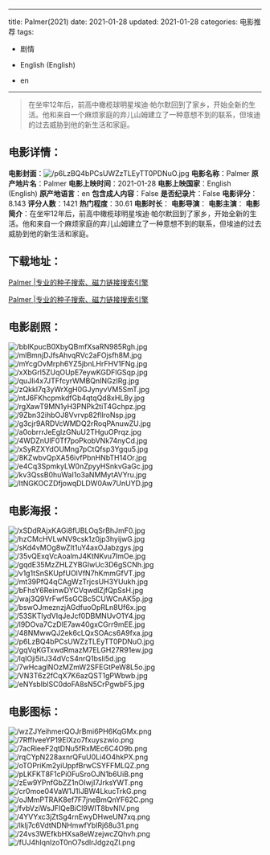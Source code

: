 
---
title: Palmer(2021)
date: 2021-01-28
updated: 2021-01-28
categories: 电影推荐
tags:
- 剧情

- English (English)
- en
---


> 在坐牢12年后，前高中橄榄球明星埃迪·帕尔默回到了家乡，开始全新的生活。他和来自一个麻烦家庭的弃儿山姆建立了一种意想不到的联系，但埃迪的过去威胁到他的新生活和家庭。

## **电影详情**：

**电影封面**：<img src="https://image.tmdb.org/t/p/w200/p6LzBQ4bPCsUWZzTLEyTT0PDNuO.jpg" alt="/p6LzBQ4bPCsUWZzTLEyTT0PDNuO.jpg" title="/p6LzBQ4bPCsUWZzTLEyTT0PDNuO.jpg">
**电影名称**：Palmer
**原产地片名**：Palmer
**电影上映时间**：2021-01-28
**电影上映国家**：English (English)
**原产地语言**：en
**包含成人内容**：False
**是否纪录片**：False
**电影评分**：8.143
**评分人数**：1421
**热门程度**：30.61
**电影时长**：
**电影导演**：
**电影主演**：
**电影简介**：在坐牢12年后，前高中橄榄球明星埃迪·帕尔默回到了家乡，开始全新的生活。他和来自一个麻烦家庭的弃儿山姆建立了一种意想不到的联系，但埃迪的过去威胁到他的新生活和家庭。

## **下载地址**：
[Palmer |专业的种子搜索、磁力链接搜索引擎](https://movie.amd794.com:2083/?search=Palmer&ordering=&mode=match_phrase&page_size=10&page=1)

[Palmer |专业的种子搜索、磁力链接搜索引擎](https://movie.amd794.com:2083/?search=Palmer&ordering=&mode=match_phrase&page_size=10&page=1)
 

## **电影剧照**：
<img src="https://image.tmdb.org/t/p/original/bblKpucB0XbyQBmfXsaRN985Rgh.jpg" alt="/bblKpucB0XbyQBmfXsaRN985Rgh.jpg" title="/bblKpucB0XbyQBmfXsaRN985Rgh.jpg"><img src="https://image.tmdb.org/t/p/original/mlBmnjDJfsAhvqRVc2aFOjsfh8M.jpg" alt="/mlBmnjDJfsAhvqRVc2aFOjsfh8M.jpg" title="/mlBmnjDJfsAhvqRVc2aFOjsfh8M.jpg"><img src="https://image.tmdb.org/t/p/original/mYcgOvMrph6YZ5jbnLHrFHV1FNg.jpg" alt="/mYcgOvMrph6YZ5jbnLHrFHV1FNg.jpg" title="/mYcgOvMrph6YZ5jbnLHrFHV1FNg.jpg"><img src="https://image.tmdb.org/t/p/original/xXbGrl5ZUqOUpE7eywKGDFlGSqp.jpg" alt="/xXbGrl5ZUqOUpE7eywKGDFlGSqp.jpg" title="/xXbGrl5ZUqOUpE7eywKGDFlGSqp.jpg"><img src="https://image.tmdb.org/t/p/original/quJIi4x7JTFfcyrWMBQnINGzIRg.jpg" alt="/quJIi4x7JTFfcyrWMBQnINGzIRg.jpg" title="/quJIi4x7JTFfcyrWMBQnINGzIRg.jpg"><img src="https://image.tmdb.org/t/p/original/zQkkI7q3yWrXgH0GJynyvVM5SmT.jpg" alt="/zQkkI7q3yWrXgH0GJynyvVM5SmT.jpg" title="/zQkkI7q3yWrXgH0GJynyvVM5SmT.jpg"><img src="https://image.tmdb.org/t/p/original/ntJ6FKhcpmkdfGb4qtqQd8xHLBy.jpg" alt="/ntJ6FKhcpmkdfGb4qtqQd8xHLBy.jpg" title="/ntJ6FKhcpmkdfGb4qtqQd8xHLBy.jpg"><img src="https://image.tmdb.org/t/p/original/rgXawT9MN1yH3PNPk2tiT4Gchpz.jpg" alt="/rgXawT9MN1yH3PNPk2tiT4Gchpz.jpg" title="/rgXawT9MN1yH3PNPk2tiT4Gchpz.jpg"><img src="https://image.tmdb.org/t/p/original/9Zbn32ihbOJ8Vvrvp82fllroNsp.jpg" alt="/9Zbn32ihbOJ8Vvrvp82fllroNsp.jpg" title="/9Zbn32ihbOJ8Vvrvp82fllroNsp.jpg"><img src="https://image.tmdb.org/t/p/original/g3cjr9ARDVcWMDQ2rRoqPAnuwZU.jpg" alt="/g3cjr9ARDVcWMDQ2rRoqPAnuwZU.jpg" title="/g3cjr9ARDVcWMDQ2rRoqPAnuwZU.jpg"><img src="https://image.tmdb.org/t/p/original/a0obrrrJeEglzGNuU2THguOPrqz.jpg" alt="/a0obrrrJeEglzGNuU2THguOPrqz.jpg" title="/a0obrrrJeEglzGNuU2THguOPrqz.jpg"><img src="https://image.tmdb.org/t/p/original/4WDZnUlF0Tf7poPkobVNk74nyCd.jpg" alt="/4WDZnUlF0Tf7poPkobVNk74nyCd.jpg" title="/4WDZnUlF0Tf7poPkobVNk74nyCd.jpg"><img src="https://image.tmdb.org/t/p/original/xSyRZXYdOUMng7pCtQfsp3Ygqu5.jpg" alt="/xSyRZXYdOUMng7pCtQfsp3Ygqu5.jpg" title="/xSyRZXYdOUMng7pCtQfsp3Ygqu5.jpg"><img src="https://image.tmdb.org/t/p/original/8KZwbvQpXA56ivfPbnHNbTH14Or.jpg" alt="/8KZwbvQpXA56ivfPbnHNbTH14Or.jpg" title="/8KZwbvQpXA56ivfPbnHNbTH14Or.jpg"><img src="https://image.tmdb.org/t/p/original/e4Cq3SpmkyLW0nZpyyHSnkvGaGc.jpg" alt="/e4Cq3SpmkyLW0nZpyyHSnkvGaGc.jpg" title="/e4Cq3SpmkyLW0nZpyyHSnkvGaGc.jpg"><img src="https://image.tmdb.org/t/p/original/kv3QssB0huWaI1o3aNMMytAVYru.jpg" alt="/kv3QssB0huWaI1o3aNMMytAVYru.jpg" title="/kv3QssB0huWaI1o3aNMMytAVYru.jpg"><img src="https://image.tmdb.org/t/p/original/ltNGKOCZDfjowqDLDW0Aw7UnUYD.jpg" alt="/ltNGKOCZDfjowqDLDW0Aw7UnUYD.jpg" title="/ltNGKOCZDfjowqDLDW0Aw7UnUYD.jpg">

## **电影海报**：
<img src="https://image.tmdb.org/t/p/original/xSDdRAjxKAGi8fUBLOqSrBhJmF0.jpg" alt="/xSDdRAjxKAGi8fUBLOqSrBhJmF0.jpg" title="/xSDdRAjxKAGi8fUBLOqSrBhJmF0.jpg"><img src="https://image.tmdb.org/t/p/original/hzCMcHVLwNV9csk1z0jp3hyijwG.jpg" alt="/hzCMcHVLwNV9csk1z0jp3hyijwG.jpg" title="/hzCMcHVLwNV9csk1z0jp3hyijwG.jpg"><img src="https://image.tmdb.org/t/p/original/sKd4vMOg8wZIt1uY4axOJabzgys.jpg" alt="/sKd4vMOg8wZIt1uY4axOJabzgys.jpg" title="/sKd4vMOg8wZIt1uY4axOJabzgys.jpg"><img src="https://image.tmdb.org/t/p/original/35vQExqVcAoalmJ4KtNKvu7ImOe.jpg" alt="/35vQExqVcAoalmJ4KtNKvu7ImOe.jpg" title="/35vQExqVcAoalmJ4KtNKvu7ImOe.jpg"><img src="https://image.tmdb.org/t/p/original/gqdE35MzZHLZYBGlwUc3D6gSCNh.jpg" alt="/gqdE35MzZHLZYBGlwUc3D6gSCNh.jpg" title="/gqdE35MzZHLZYBGlwUc3D6gSCNh.jpg"><img src="https://image.tmdb.org/t/p/original/v1g1tSnSKUpfUOlVfN7hKmmGfVT.jpg" alt="/v1g1tSnSKUpfUOlVfN7hKmmGfVT.jpg" title="/v1g1tSnSKUpfUOlVfN7hKmmGfVT.jpg"><img src="https://image.tmdb.org/t/p/original/mt39PfQ4qCAgWzTrjcsUH3YUukh.jpg" alt="/mt39PfQ4qCAgWzTrjcsUH3YUukh.jpg" title="/mt39PfQ4qCAgWzTrjcsUH3YUukh.jpg"><img src="https://image.tmdb.org/t/p/original/bFhsY6ReinwDYCVqwdlZjfQpSsH.jpg" alt="/bFhsY6ReinwDYCVqwdlZjfQpSsH.jpg" title="/bFhsY6ReinwDYCVqwdlZjfQpSsH.jpg"><img src="https://image.tmdb.org/t/p/original/waj3Q9VrFwf5sGCBc5CUWCnAK5p.jpg" alt="/waj3Q9VrFwf5sGCBc5CUWCnAK5p.jpg" title="/waj3Q9VrFwf5sGCBc5CUWCnAK5p.jpg"><img src="https://image.tmdb.org/t/p/original/bswOJmeznzjAGdfuoOpRLn8Uf6x.jpg" alt="/bswOJmeznzjAGdfuoOpRLn8Uf6x.jpg" title="/bswOJmeznzjAGdfuoOpRLn8Uf6x.jpg"><img src="https://image.tmdb.org/t/p/original/53SKTlydVIqJeJcf0DBMNUvO1Y4.jpg" alt="/53SKTlydVIqJeJcf0DBMNUvO1Y4.jpg" title="/53SKTlydVIqJeJcf0DBMNUvO1Y4.jpg"><img src="https://image.tmdb.org/t/p/original/l9DOva7CzDlE7aw40gxCGrr9mEE.jpg" alt="/l9DOva7CzDlE7aw40gxCGrr9mEE.jpg" title="/l9DOva7CzDlE7aw40gxCGrr9mEE.jpg"><img src="https://image.tmdb.org/t/p/original/48NMwwQJ2ek6cLQxSOAcs6A9fxa.jpg" alt="/48NMwwQJ2ek6cLQxSOAcs6A9fxa.jpg" title="/48NMwwQJ2ek6cLQxSOAcs6A9fxa.jpg"><img src="https://image.tmdb.org/t/p/original/p6LzBQ4bPCsUWZzTLEyTT0PDNuO.jpg" alt="/p6LzBQ4bPCsUWZzTLEyTT0PDNuO.jpg" title="/p6LzBQ4bPCsUWZzTLEyTT0PDNuO.jpg"><img src="https://image.tmdb.org/t/p/original/gqVqKGTxwdRmazM7ELGH27R91ew.jpg" alt="/gqVqKGTxwdRmazM7ELGH27R91ew.jpg" title="/gqVqKGTxwdRmazM7ELGH27R91ew.jpg"><img src="https://image.tmdb.org/t/p/original/lqIOji5itJ34dVcS4nrQ1bsli5d.jpg" alt="/lqIOji5itJ34dVcS4nrQ1bsli5d.jpg" title="/lqIOji5itJ34dVcS4nrQ1bsli5d.jpg"><img src="https://image.tmdb.org/t/p/original/7wHcaglNOzMZmW2SFEGtPeW8L5o.jpg" alt="/7wHcaglNOzMZmW2SFEGtPeW8L5o.jpg" title="/7wHcaglNOzMZmW2SFEGtPeW8L5o.jpg"><img src="https://image.tmdb.org/t/p/original/VN3T6z2fCqX7K6azQST1gPWbwb.jpg" alt="/VN3T6z2fCqX7K6azQST1gPWbwb.jpg" title="/VN3T6z2fCqX7K6azQST1gPWbwb.jpg"><img src="https://image.tmdb.org/t/p/original/eNYsbIblSC0doFA8sN5CrPgwbF5.jpg" alt="/eNYsbIblSC0doFA8sN5CrPgwbF5.jpg" title="/eNYsbIblSC0doFA8sN5CrPgwbF5.jpg">

## **电影图标**：
<img src="https://image.tmdb.org/t/p/original/wzZJYeihmerQOJrBmi6PH6KqGMx.png" alt="/wzZJYeihmerQOJrBmi6PH6KqGMx.png" title="/wzZJYeihmerQOJrBmi6PH6KqGMx.png"><img src="https://image.tmdb.org/t/p/original/7RfflveeYP19EIXzo7fxuyszwio.png" alt="/7RfflveeYP19EIXzo7fxuyszwio.png" title="/7RfflveeYP19EIXzo7fxuyszwio.png"><img src="https://image.tmdb.org/t/p/original/7acRieeF2qtDNu5fRxMEc6C4O9b.png" alt="/7acRieeF2qtDNu5fRxMEc6C4O9b.png" title="/7acRieeF2qtDNu5fRxMEc6C4O9b.png"><img src="https://image.tmdb.org/t/p/original/rqCYpN228axnrQFuU0Li4O4hkPX.png" alt="/rqCYpN228axnrQFuU0Li4O4hkPX.png" title="/rqCYpN228axnrQFuU0Li4O4hkPX.png"><img src="https://image.tmdb.org/t/p/original/oTOPriKm2yiUppfBrwCSYFFMLQZ.png" alt="/oTOPriKm2yiUppfBrwCSYFFMLQZ.png" title="/oTOPriKm2yiUppfBrwCSYFFMLQZ.png"><img src="https://image.tmdb.org/t/p/original/pLKFKT8F1cPi0FuSroOJN1b6UiB.png" alt="/pLKFKT8F1cPi0FuSroOJN1b6UiB.png" title="/pLKFKT8F1cPi0FuSroOJN1b6UiB.png"><img src="https://image.tmdb.org/t/p/original/zEw9YPnfGbZZ1nOIwjI7JrksYWT.png" alt="/zEw9YPnfGbZZ1nOIwjI7JrksYWT.png" title="/zEw9YPnfGbZZ1nOIwjI7JrksYWT.png"><img src="https://image.tmdb.org/t/p/original/cr0moe04VaW1J1IJBW4LkucTrkG.png" alt="/cr0moe04VaW1J1IJBW4LkucTrkG.png" title="/cr0moe04VaW1J1IJBW4LkucTrkG.png"><img src="https://image.tmdb.org/t/p/original/oJMmPTRAK8ef7F7jneBmQnYF62C.png" alt="/oJMmPTRAK8ef7F7jneBmQnYF62C.png" title="/oJMmPTRAK8ef7F7jneBmQnYF62C.png"><img src="https://image.tmdb.org/t/p/original/fvbVziWsJFIQeBiCl9WIT8bvNlV.png" alt="/fvbVziWsJFIQeBiCl9WIT8bvNlV.png" title="/fvbVziWsJFIQeBiCl9WIT8bvNlV.png"><img src="https://image.tmdb.org/t/p/original/4YVYxc3jZtSg4rnEwyDHweUN7xq.png" alt="/4YVYxc3jZtSg4rnEwyDHweUN7xq.png" title="/4YVYxc3jZtSg4rnEwyDHweUN7xq.png"><img src="https://image.tmdb.org/t/p/original/lklj7c6VdtNDNHmwfYbIRj68u31.png" alt="/lklj7c6VdtNDNHmwfYbIRj68u31.png" title="/lklj7c6VdtNDNHmwfYbIRj68u31.png"><img src="https://image.tmdb.org/t/p/original/24vs3WEfkbHXsa8eWzejwcZQhvh.png" alt="/24vs3WEfkbHXsa8eWzejwcZQhvh.png" title="/24vs3WEfkbHXsa8eWzejwcZQhvh.png"><img src="https://image.tmdb.org/t/p/original/fUJ4hIqnIzoT0nO7sdlrJdgzqZI.png" alt="/fUJ4hIqnIzoT0nO7sdlrJdgzqZI.png" title="/fUJ4hIqnIzoT0nO7sdlrJdgzqZI.png">
